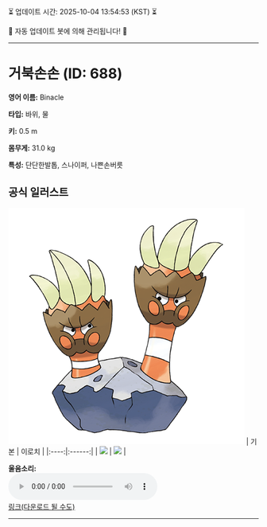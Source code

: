 
⏳ 업데이트 시간: 2025-10-04 13:54:53 (KST) ⏳

🤖 자동 업데이트 봇에 의해 관리됩니다! 🤖

---

# 거북손손 (ID: 688)
**영어 이름:** Binacle

**타입:** 바위, 물

**키:** 0.5 m

**몸무게:** 31.0 kg

**특성:** 단단한발톱, 스나이퍼, 나쁜손버릇

## 공식 일러스트
![](https://raw.githubusercontent.com/PokeAPI/sprites/master/sprites/pokemon/other/official-artwork/688.png)
| 기본 | 이로치 |
|:----:|:------:|
| <img src="http://play.pokemonshowdown.com/sprites/ani/binacle.gif" width="200"> | <img src="http://play.pokemonshowdown.com/sprites/ani-shiny/binacle.gif" width="200"> |

**울음소리:**<br><audio controls src="https://raw.githubusercontent.com/PokeAPI/cries/main/cries/pokemon/latest/688.ogg"></audio><br> [링크(다운로드 될 수도)](https://raw.githubusercontent.com/PokeAPI/cries/main/cries/pokemon/latest/688.ogg)


---
